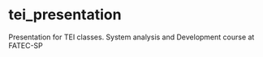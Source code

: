 # tei_presentation
Presentation for TEI classes. System analysis and Development course at FATEC-SP
